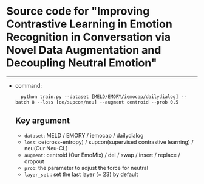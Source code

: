 
# Source code for "Improving Contrastive Learning in Emotion Recognition in Conversation via Novel Data Augmentation and Decoupling Neutral Emotion"

---
- command:
  
  ```
    python train.py --dataset [MELD/EMORY/iemocap/dailydialog] --batch 8 --loss [ce/supcon/neu] --augment centroid --prob 0.5
  ```

  ## Key argument
  
  - ```dataset```: MELD / EMORY / iemocap / dailydialog
  - ```loss```: ce(cross-entropy) / supcon(supervised contrastive learning) / neu(Our Neu-CL)
  - ```augment```: centroid (Our EmoMix) / del / swap / insert / replace / dropout
  - ```prob```: the parameter to adjust the force for neutral 
  - ```layer_set``` : set the last layer (= 23) by default 
